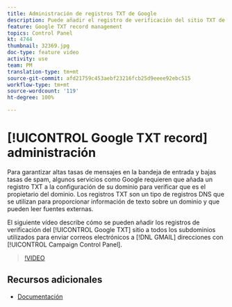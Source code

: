 ```yaml
---
title: Administración de registros TXT de Google
description: Puede añadir el registro de verificación del sitio TXT de Google a todos los subdominios utilizados para enviar correos electrónicos a las direcciones de GMAIL a través del panel de control de Campaign.
feature: Google TXT record management
topics: Control Panel
kt: 4744
thumbnail: 32369.jpg
doc-type: feature video
activity: use
team: PM
translation-type: tm+mt
source-git-commit: afd21759c453aebf23216fcb25d9eeee92ebc515
workflow-type: tm+mt
source-wordcount: '119'
ht-degree: 100%

---
```



# [!UICONTROL Google TXT record] administración

Para garantizar altas tasas de mensajes en la bandeja de entrada y bajas tasas de spam, algunos servicios como Google requieren que añada un registro TXT a la configuración de su dominio para verificar que es el propietario del dominio. Los registros TXT son un tipo de registros DNS que se utilizan para proporcionar información de texto sobre un dominio y que pueden leer fuentes externas.

El siguiente vídeo describe cómo se pueden añadir los registros de verificación del [!UICONTROL Google TXT] sitio a todos los subdominios utilizados para enviar correos electrónicos a [!DNL GMAIL] direcciones con [!UICONTROL Campaign Control Panel].

>[!VIDEO](https://video.tv.adobe.com/v/32369?quality=12)

## Recursos adicionales

* [Documentación](https://docs.adobe.com/content/help/es-ES/control-panel/using/subdomains-and-certificates/managing-txt-records.html)